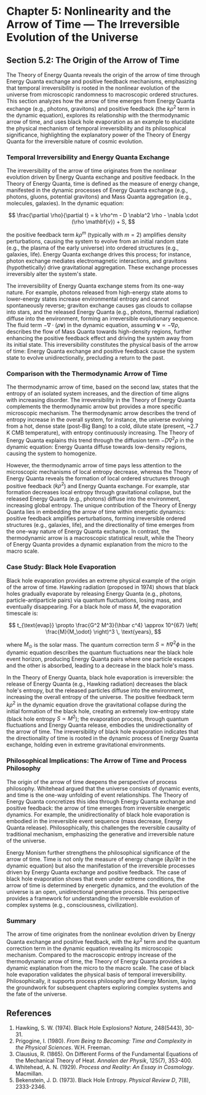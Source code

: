 # Chapter 5: Nonlinearity and the Arrow of Time — The Irreversible Evolution of the Universe

## Section 5.2: The Origin of the Arrow of Time

The Theory of Energy Quanta reveals the origin of the arrow of time through Energy Quanta exchange and positive feedback mechanisms, emphasizing that temporal irreversibility is rooted in the nonlinear evolution of the universe from microscopic randomness to macroscopic ordered structures. This section analyzes how the arrow of time emerges from Energy Quanta exchange (e.g., photons, gravitons) and positive feedback (the $k \rho^2$ term in the dynamic equation), explores its relationship with the thermodynamic arrow of time, and uses black hole evaporation as an example to elucidate the physical mechanism of temporal irreversibility and its philosophical significance, highlighting the explanatory power of the Theory of Energy Quanta for the irreversible nature of cosmic evolution.

### Temporal Irreversibility and Energy Quanta Exchange
The irreversibility of the arrow of time originates from the nonlinear evolution driven by Energy Quanta exchange and positive feedback. In the Theory of Energy Quanta, time is defined as the measure of energy change, manifested in the dynamic processes of Energy Quanta exchange (e.g., photons, gluons, potential gravitons) and Mass Quanta aggregation (e.g., molecules, galaxies). In the dynamic equation:

$$
\frac{\partial \rho}{\partial t} = k \rho^m - D \nabla^2 \rho - \nabla \cdot (\rho \mathbf{v}) + S,
$$

the positive feedback term $k \rho^m$ (typically with $m=2$) amplifies density perturbations, causing the system to evolve from an initial random state (e.g., the plasma of the early universe) into ordered structures (e.g., galaxies, life). Energy Quanta exchange drives this process; for instance, photon exchange mediates electromagnetic interactions, and gravitons (hypothetically) drive gravitational aggregation. These exchange processes irreversibly alter the system's state.

The irreversibility of Energy Quanta exchange stems from its one-way nature. For example, photons released from high-energy state atoms to lower-energy states increase environmental entropy and cannot spontaneously reverse; graviton exchange causes gas clouds to collapse into stars, and the released Energy Quanta (e.g., photons, thermal radiation) diffuse into the environment, forming an irreversible evolutionary sequence. The fluid term $-\nabla \cdot (\rho \mathbf{v})$ in the dynamic equation, assuming $\mathbf{v} \propto -\nabla \rho$, describes the flow of Mass Quanta towards high-density regions, further enhancing the positive feedback effect and driving the system away from its initial state. This irreversibility constitutes the physical basis of the arrow of time: Energy Quanta exchange and positive feedback cause the system state to evolve unidirectionally, precluding a return to the past.

### Comparison with the Thermodynamic Arrow of Time
The thermodynamic arrow of time, based on the second law, states that the entropy of an isolated system increases, and the direction of time aligns with increasing disorder. The irreversibility in the Theory of Energy Quanta complements the thermodynamic arrow but provides a more specific microscopic mechanism. The thermodynamic arrow describes the trend of entropy increase in the overall system, for instance, the universe evolving from a hot, dense state (post-Big Bang) to a cold, dilute state (present, ~2.7 K CMB temperature), with entropy continuously increasing. The Theory of Energy Quanta explains this trend through the diffusion term $-D \nabla^2 \rho$ in the dynamic equation: Energy Quanta diffuse towards low-density regions, causing the system to homogenize.

However, the thermodynamic arrow of time pays less attention to the microscopic mechanisms of local entropy decrease, whereas the Theory of Energy Quanta reveals the formation of local ordered structures through positive feedback ($k \rho^2$) and Energy Quanta exchange. For example, star formation decreases local entropy through gravitational collapse, but the released Energy Quanta (e.g., photons) diffuse into the environment, increasing global entropy. The unique contribution of the Theory of Energy Quanta lies in embedding the arrow of time within energetic dynamics: positive feedback amplifies perturbations, forming irreversible ordered structures (e.g., galaxies, life), and the directionality of time emerges from the one-way nature of Energy Quanta exchange. In contrast, the thermodynamic arrow is a macroscopic statistical result, while the Theory of Energy Quanta provides a dynamic explanation from the micro to the macro scale.

### Case Study: Black Hole Evaporation
Black hole evaporation provides an extreme physical example of the origin of the arrow of time. Hawking radiation (proposed in 1974) shows that black holes gradually evaporate by releasing Energy Quanta (e.g., photons, particle-antiparticle pairs) via quantum fluctuations, losing mass, and eventually disappearing. For a black hole of mass $M$, the evaporation timescale is:

$$
t_{\text{evap}} \propto \frac{G^2 M^3}{\hbar c^4} \approx 10^{67} \left( \frac{M}{M_\odot} \right)^3 \, \text{years},
$$

where $M_\odot$ is the solar mass. The quantum correction term $S \propto \hbar \nabla^2 \phi$ in the dynamic equation describes the quantum fluctuations near the black hole event horizon, producing Energy Quanta pairs where one particle escapes and the other is absorbed, leading to a decrease in the black hole's mass.

In the Theory of Energy Quanta, black hole evaporation is irreversible: the release of Energy Quanta (e.g., Hawking radiation) decreases the black hole's entropy, but the released particles diffuse into the environment, increasing the overall entropy of the universe. The positive feedback term $k \rho^2$ in the dynamic equation drove the gravitational collapse during the initial formation of the black hole, creating an extremely low-entropy state (black hole entropy $S \propto M^2$); the evaporation process, through quantum fluctuations and Energy Quanta release, embodies the unidirectionality of the arrow of time. The irreversibility of black hole evaporation indicates that the directionality of time is rooted in the dynamic process of Energy Quanta exchange, holding even in extreme gravitational environments.

### Philosophical Implications: The Arrow of Time and Process Philosophy
The origin of the arrow of time deepens the perspective of process philosophy. Whitehead argued that the universe consists of dynamic events, and time is the one-way unfolding of event relationships. The Theory of Energy Quanta concretizes this idea through Energy Quanta exchange and positive feedback: the arrow of time emerges from irreversible energetic dynamics. For example, the unidirectionality of black hole evaporation is embodied in the irreversible event sequence (mass decrease, Energy Quanta release). Philosophically, this challenges the reversible causality of traditional mechanism, emphasizing the generative and irreversible nature of the universe.

Energy Monism further strengthens the philosophical significance of the arrow of time. Time is not only the measure of energy change ($\partial \rho / \partial t$ in the dynamic equation) but also the manifestation of the irreversible processes driven by Energy Quanta exchange and positive feedback. The case of black hole evaporation shows that even under extreme conditions, the arrow of time is determined by energetic dynamics, and the evolution of the universe is an open, unidirectional generative process. This perspective provides a framework for understanding the irreversible evolution of complex systems (e.g., consciousness, civilization).

### Summary
The arrow of time originates from the nonlinear evolution driven by Energy Quanta exchange and positive feedback, with the $k \rho^2$ term and the quantum correction term in the dynamic equation revealing its microscopic mechanism. Compared to the macroscopic entropy increase of the thermodynamic arrow of time, the Theory of Energy Quanta provides a dynamic explanation from the micro to the macro scale. The case of black hole evaporation validates the physical basis of temporal irreversibility. Philosophically, it supports process philosophy and Energy Monism, laying the groundwork for subsequent chapters exploring complex systems and the fate of the universe.

## References
1. Hawking, S. W. (1974). Black Hole Explosions? *Nature*, 248(5443), 30-31.
2. Prigogine, I. (1980). *From Being to Becoming: Time and Complexity in the Physical Sciences*. W.H. Freeman.
3. Clausius, R. (1865). On Different Forms of the Fundamental Equations of the Mechanical Theory of Heat. *Annalen der Physik*, 125(7), 353-400.
4. Whitehead, A. N. (1929). *Process and Reality: An Essay in Cosmology*. Macmillan.
5. Bekenstein, J. D. (1973). Black Hole Entropy. *Physical Review D*, 7(8), 2333-2346.
